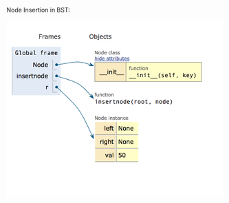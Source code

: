 Node Insertion in BST:

![alt text](https://github.com/Vidip/Visualize_data_structure/blob/master/Trees/Screen%20Shot%202019-01-06%20at%206.43.59%20PM.png)
